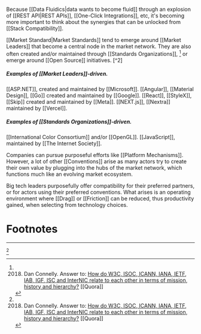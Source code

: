 Because [[Data Fluidics|data wants to become fluid]] through an explosion of [[REST API|REST APIs]], [[One-Click Integrations]], etc, it's becoming more important to think about the synergies that can be unlocked from [[Stack Compatibility]].

[[Market Standard|Market Standards]] tend to emerge around [[Market Leaders]] that become a central node in the market network. They are also often created and/or maintained through [[Standards Organizations]], [^1] or emerge around [[Open Source]] initiatives. [^2]  

##### Examples of [[Market Leaders]]-driven.
[[ASP.NET]], created and maintained by [[Microsoft]].
[[Angular]], [[Material Design]], [[Go]] created and maintained by [[Google]].
[[React]], [[StyleX]], [[Skip]] created and maintained by [[Meta]].
[[NEXT.js]], [[Nextra]] maintained by [[Vercel]].

##### Examples of [[Standards Organizations]]-driven. 
[[International Color Consortium]] and/or [[OpenGL]].
[[JavaScript]], maintained by [[The Internet Society]]. 


Companies can pursue purposeful efforts like [[Platform Mechanisms]]. However, a lot of other [[Conventions]] arise as many actors try to create their own value by plugging into the hubs of the market network, which functions much like an evolving market ecosystem.  

Big tech leaders purposefully offer compatibility for their preferred partners, or for actors using their preferred conventions. What arises is an operating environment where [[Drag]] or [[Friction]] can be reduced, thus productivity gained, when selecting from technology choices.


# Footnotes
***
[^1]

[^1]: 2018. Dan Connelly. Answer to: [How do W3C, ISOC, ICANN, IANA, IETF, IAB, IGF, ISC and InterNIC relate to each other in terms of mission, history and hierarchy?](https://www.quora.com/How-do-W3C-ISOC-ICANN-IANA-IETF-IAB-IGF-ISC-and-InterNIC-relate-to-each-other-in-terms-of-mission-history-and-hierarchy)  [[Quora]]
